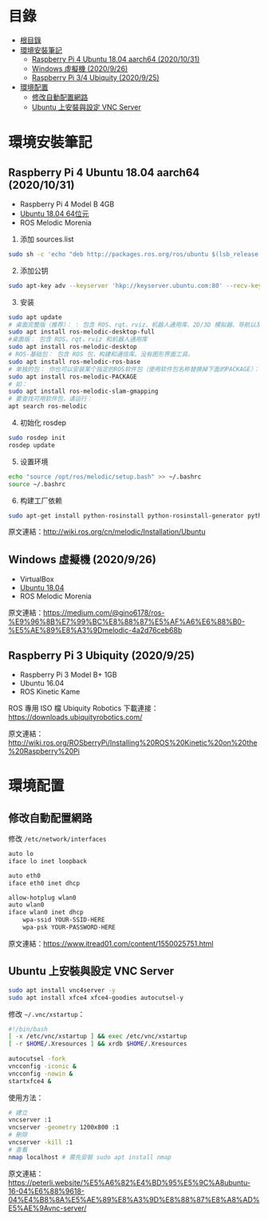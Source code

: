 # 目錄
* [根目錄](https://github.com/kkldream/ROS-Note/)
* [環境安裝筆記](#環境安裝筆記)
    * [Raspberry Pi 4 Ubuntu 18.04 aarch64 (2020/10/31)](#Raspberry-Pi-4-Ubuntu-1804-aarch64-20201031)
    * [Windows 虛擬機 (2020/9/26)](#Windows-虛擬機-2020926)
    * [Raspberry Pi 3/4 Ubiquity (2020/9/25)](#Raspberry-Pi-34-Ubiquity-2020925)
* [環境配置](#環境配置)
    * [修改自動配置網路](#修改自動配置網路)
    * [Ubuntu 上安裝與設定 VNC Server](#Ubuntu-上安裝與設定-VNC-Server)

# 環境安裝筆記
## Raspberry Pi 4 Ubuntu 18.04 aarch64 (2020/10/31)
* Raspberry Pi 4 Model B 4GB
* [Ubuntu 18.04 64位元](https://github.com/TheRemote/Ubuntu-Server-raspi4-unofficial/releases/tag/v28)
* ROS Melodic Morenia
1. 添加 sources.list
```sh
sudo sh -c 'echo "deb http://packages.ros.org/ros/ubuntu $(lsb_release -sc) main" > /etc/apt/sources.list.d/ros-latest.list'
```
2. 添加公钥
```sh
sudo apt-key adv --keyserver 'hkp://keyserver.ubuntu.com:80' --recv-key C1CF6E31E6BADE8868B172B4F42ED6FBAB17C654
```
3. 安装
```sh
sudo apt update
# 桌面完整版（推荐）： : 包含 ROS、rqt、rviz、机器人通用库、2D/3D 模拟器、导航以及 2D/3D 感知包。
sudo apt install ros-melodic-desktop-full
#桌面版： 包含 ROS，rqt，rviz 和机器人通用库
sudo apt install ros-melodic-desktop
# ROS-基础包： 包含 ROS 包，构建和通信库。没有图形界面工具。
sudo apt install ros-melodic-ros-base
# 单独的包： 你也可以安装某个指定的ROS软件包（使用软件包名称替换掉下面的PACKAGE）：
sudo apt install ros-melodic-PACKAGE
# 如：
sudo apt install ros-melodic-slam-gmapping
# 要查找可用软件包，请运行：
apt search ros-melodic
```
4. 初始化 rosdep
```sh
sudo rosdep init
rosdep update
```
5. 设置环境
```sh
echo "source /opt/ros/melodic/setup.bash" >> ~/.bashrc
source ~/.bashrc
```
6. 构建工厂依赖
```sh
sudo apt-get install python-rosinstall python-rosinstall-generator python-wstool build-essential
```
原文連結：http://wiki.ros.org/cn/melodic/Installation/Ubuntu

## Windows 虛擬機 (2020/9/26)
* VirtualBox
* [Ubuntu 18.04](https://www.ubuntu-tw.org/modules/tinyd0/)
* ROS Melodic Morenia

原文連結：https://medium.com/@gino6178/ros-%E9%96%8B%E7%99%BC%E8%88%87%E5%AF%A6%E6%88%B0-%E5%AE%89%E8%A3%9Dmelodic-4a2d76ceb68b

## Raspberry Pi 3 Ubiquity (2020/9/25)
* Raspberry Pi 3 Model B+ 1GB
* Ubuntu 16.04
* ROS Kinetic Kame 

ROS 專用 ISO 檔 Ubiquity Robotics 下載連接：https://downloads.ubiquityrobotics.com/

原文連結：http://wiki.ros.org/ROSberryPi/Installing%20ROS%20Kinetic%20on%20the%20Raspberry%20Pi

# 環境配置
## 修改自動配置網路
修改 `/etc/network/interfaces`
```sh
auto lo
iface lo inet loopback

auto eth0
iface eth0 inet dhcp

allow-hotplug wlan0
auto wlan0
iface wlan0 inet dhcp
    wpa-ssid YOUR-SSID-HERE
    wpa-psk YOUR-PASSWORD-HERE
```
原文連結：https://www.itread01.com/content/1550025751.html

## Ubuntu 上安裝與設定 VNC Server
```sh
sudo apt install vnc4server -y
sudo apt install xfce4 xfce4-goodies autocutsel-y
```
修改 `~/.vnc/xstartup`：
```sh
#!/bin/bash
[ -x /etc/vnc/xstartup ] && exec /etc/vnc/xstartup
[ -r $HOME/.Xresources ] && xrdb $HOME/.Xresources
 
autocutsel -fork
vncconfig -iconic &
vncconfig -nowin &
startxfce4 &
```
使用方法：
```sh
# 建立
vncserver :1
vncserver -geometry 1200x800 :1
# 刪除
vncserver -kill :1
# 查看
nmap localhost # 需先安裝 sudo apt install nmap
```
原文連結：https://peterli.website/%E5%A6%82%E4%BD%95%E5%9C%A8ubuntu-16-04%E6%88%9618-04%E4%B8%8A%E5%AE%89%E8%A3%9D%E8%88%87%E8%A8%AD%E5%AE%9Avnc-server/

